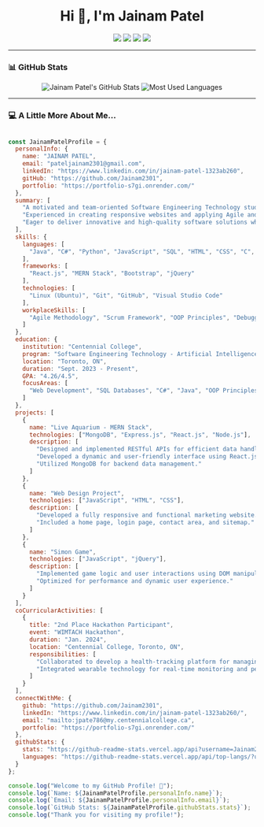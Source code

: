 <h1 align="center">Hi 👋, I'm Jainam Patel</h1>

<p align="center">
  <a href="https://github.com/Jainam2301"><img src="https://img.shields.io/github/followers/Jainam2301?label=Follow&style=social"></a>
  <a href="https://www.linkedin.com/in/jainam-patel-1323ab260/"><img src="https://img.shields.io/badge/-LinkedIn-blue?style=flat&logo=Linkedin&logoColor=white"></a>
  <a href="mailto:jpate786@my.centennialcollege.ca"><img src="https://img.shields.io/badge/-Gmail-red?style=flat&logo=Gmail&logoColor=white"></a>
  <a href="https://portfolio-s7gi.onrender.com/"><img src="https://img.shields.io/badge/-Portfolio-lightgrey"></a>
</p>

---

### 📊 GitHub Stats
<div align="center">
  <!-- GitHub Stats -->
  <img src="https://github-readme-stats.vercel.app/api?username=Jainam2301&show_icons=true&theme=radical&hide_title=true&card_width=420" alt="Jainam Patel's GitHub Stats"  />
  <!-- Most Used Languages -->
  <img src="https://github-readme-stats.vercel.app/api/top-langs/?username=Jainam2301&layout=compact&theme=radical&card_width=420" alt="Most Used Languages" />
</div>


---

### 💻 A Little More About Me...

```javascript

const JainamPatelProfile = {
  personalInfo: {
    name: "JAINAM PATEL",
    email: "pateljainam2301@gmail.com",
    linkedIn: "https://www.linkedin.com/in/jainam-patel-1323ab260",
    gitHub: "https://github.com/Jainam2301",
    portfolio: "https://portfolio-s7gi.onrender.com/"
  },
  summary: [
    "A motivated and team-oriented Software Engineering Technology student with strengths in web development, programming, and front-end technologies such as Bootstrap, CSS, and HTML.",
    "Experienced in creating responsive websites and applying Agile and Scrum methodologies.",
    "Eager to deliver innovative and high-quality software solutions while leveraging strong critical thinking and debugging skills."
  ],
  skills: {
    languages: [
      "Java", "C#", "Python", "JavaScript", "SQL", "HTML", "CSS", "C", "C++", "XML"
    ],
    frameworks: [
      "React.js", "MERN Stack", "Bootstrap", "jQuery"
    ],
    technologies: [
      "Linux (Ubuntu)", "Git", "GitHub", "Visual Studio Code"
    ],
    workplaceSkills: [
      "Agile Methodology", "Scrum Framework", "OOP Principles", "Debugging", "QA Practices"
    ]
  },
  education: {
    institution: "Centennial College",
    program: "Software Engineering Technology - Artificial Intelligence Advanced Diploma",
    location: "Toronto, ON",
    duration: "Sept. 2023 - Present",
    GPA: "4.26/4.5",
    focusAreas: [
      "Web Development", "SQL Databases", "C#", "Java", "OOP Principles", "MERN Stack", "Machine Learning"
    ]
  },
  projects: [
    {
      name: "Live Aquarium - MERN Stack",
      technologies: ["MongoDB", "Express.js", "React.js", "Node.js"],
      description: [
        "Designed and implemented RESTful APIs for efficient data handling.",
        "Developed a dynamic and user-friendly interface using React.js.",
        "Utilized MongoDB for backend data management."
      ]
    },
    {
      name: "Web Design Project",
      technologies: ["JavaScript", "HTML", "CSS"],
      description: [
        "Developed a fully responsive and functional marketing website.",
        "Included a home page, login page, contact area, and sitemap."
      ]
    },
    {
      name: "Simon Game",
      technologies: ["JavaScript", "jQuery"],
      description: [
        "Implemented game logic and user interactions using DOM manipulation.",
        "Optimized for performance and dynamic user experience."
      ]
    }
  ],
  coCurricularActivities: [
    {
      title: "2nd Place Hackathon Participant",
      event: "WIMTACH Hackathon",
      duration: "Jan. 2024",
      location: "Centennial College, Toronto, ON",
      responsibilities: [
        "Collaborated to develop a health-tracking platform for managing menstrual pain.",
        "Integrated wearable technology for real-time monitoring and personalized care."
      ]
    }
  ],
  connectWithMe: {
    github: "https://github.com/Jainam2301",
    linkedIn: "https://www.linkedin.com/in/jainam-patel-1323ab260/",
    email: "mailto:jpate786@my.centennialcollege.ca",
    portfolio: "https://portfolio-s7gi.onrender.com/"
  },
  githubStats: {
    stats: "https://github-readme-stats.vercel.app/api?username=Jainam2301&show_icons=true&theme=radical",
    languages: "https://github-readme-stats.vercel.app/api/top-langs/?username=Jainam2301&layout=compact&theme=radical"
  }
};

console.log("Welcome to my GitHub Profile! 👋");
console.log(`Name: ${JainamPatelProfile.personalInfo.name}`);
console.log(`Email: ${JainamPatelProfile.personalInfo.email}`);
console.log(`GitHub Stats: ${JainamPatelProfile.githubStats.stats}`);
console.log("Thank you for visiting my profile!");
